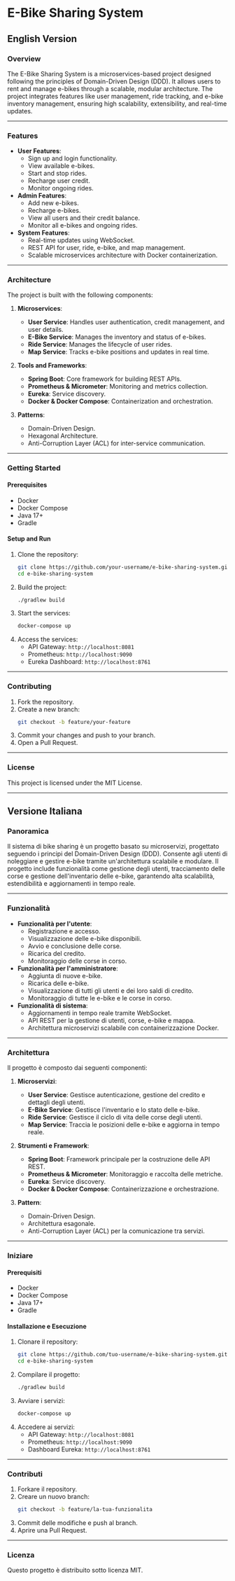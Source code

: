 # E-Bike Sharing System

## English Version

### Overview
The E-Bike Sharing System is a microservices-based project designed following the principles of Domain-Driven Design (DDD). It allows users to rent and manage e-bikes through a scalable, modular architecture. The project integrates features like user management, ride tracking, and e-bike inventory management, ensuring high scalability, extensibility, and real-time updates.

---

### Features
- **User Features**:
  - Sign up and login functionality.
  - View available e-bikes.
  - Start and stop rides.
  - Recharge user credit.
  - Monitor ongoing rides.
- **Admin Features**:
  - Add new e-bikes.
  - Recharge e-bikes.
  - View all users and their credit balance.
  - Monitor all e-bikes and ongoing rides.
- **System Features**:
  - Real-time updates using WebSocket.
  - REST API for user, ride, e-bike, and map management.
  - Scalable microservices architecture with Docker containerization.

---

### Architecture
The project is built with the following components:

1. **Microservices**:
   - **User Service**: Handles user authentication, credit management, and user details.
   - **E-Bike Service**: Manages the inventory and status of e-bikes.
   - **Ride Service**: Manages the lifecycle of user rides.
   - **Map Service**: Tracks e-bike positions and updates in real time.

2. **Tools and Frameworks**:
   - **Spring Boot**: Core framework for building REST APIs.
   - **Prometheus & Micrometer**: Monitoring and metrics collection.
   - **Eureka**: Service discovery.
   - **Docker & Docker Compose**: Containerization and orchestration.

3. **Patterns**:
   - Domain-Driven Design.
   - Hexagonal Architecture.
   - Anti-Corruption Layer (ACL) for inter-service communication.

---

### Getting Started
#### Prerequisites
- Docker
- Docker Compose
- Java 17+
- Gradle

#### Setup and Run
1. Clone the repository:
   ```bash
   git clone https://github.com/your-username/e-bike-sharing-system.git
   cd e-bike-sharing-system
   ```
2. Build the project:
   ```bash
   ./gradlew build
   ```
3. Start the services:
   ```bash
   docker-compose up
   ```
4. Access the services:
   - API Gateway: `http://localhost:8081`
   - Prometheus: `http://localhost:9090`
   - Eureka Dashboard: `http://localhost:8761`

---

### Contributing
1. Fork the repository.
2. Create a new branch:
   ```bash
   git checkout -b feature/your-feature
   ```
3. Commit your changes and push to your branch.
4. Open a Pull Request.

---

### License
This project is licensed under the MIT License.

---

## Versione Italiana

### Panoramica
Il sistema di bike sharing è un progetto basato su microservizi, progettato seguendo i principi del Domain-Driven Design (DDD). Consente agli utenti di noleggiare e gestire e-bike tramite un'architettura scalabile e modulare. Il progetto include funzionalità come gestione degli utenti, tracciamento delle corse e gestione dell'inventario delle e-bike, garantendo alta scalabilità, estendibilità e aggiornamenti in tempo reale.

---

### Funzionalità
- **Funzionalità per l'utente**:
  - Registrazione e accesso.
  - Visualizzazione delle e-bike disponibili.
  - Avvio e conclusione delle corse.
  - Ricarica del credito.
  - Monitoraggio delle corse in corso.
- **Funzionalità per l'amministratore**:
  - Aggiunta di nuove e-bike.
  - Ricarica delle e-bike.
  - Visualizzazione di tutti gli utenti e dei loro saldi di credito.
  - Monitoraggio di tutte le e-bike e le corse in corso.
- **Funzionalità di sistema**:
  - Aggiornamenti in tempo reale tramite WebSocket.
  - API REST per la gestione di utenti, corse, e-bike e mappa.
  - Architettura microservizi scalabile con containerizzazione Docker.

---

### Architettura
Il progetto è composto dai seguenti componenti:

1. **Microservizi**:
   - **User Service**: Gestisce autenticazione, gestione del credito e dettagli degli utenti.
   - **E-Bike Service**: Gestisce l'inventario e lo stato delle e-bike.
   - **Ride Service**: Gestisce il ciclo di vita delle corse degli utenti.
   - **Map Service**: Traccia le posizioni delle e-bike e aggiorna in tempo reale.

2. **Strumenti e Framework**:
   - **Spring Boot**: Framework principale per la costruzione delle API REST.
   - **Prometheus & Micrometer**: Monitoraggio e raccolta delle metriche.
   - **Eureka**: Service discovery.
   - **Docker & Docker Compose**: Containerizzazione e orchestrazione.

3. **Pattern**:
   - Domain-Driven Design.
   - Architettura esagonale.
   - Anti-Corruption Layer (ACL) per la comunicazione tra servizi.

---

### Iniziare
#### Prerequisiti
- Docker
- Docker Compose
- Java 17+
- Gradle

#### Installazione e Esecuzione
1. Clonare il repository:
   ```bash
   git clone https://github.com/tuo-username/e-bike-sharing-system.git
   cd e-bike-sharing-system
   ```
2. Compilare il progetto:
   ```bash
   ./gradlew build
   ```
3. Avviare i servizi:
   ```bash
   docker-compose up
   ```
4. Accedere ai servizi:
   - API Gateway: `http://localhost:8081`
   - Prometheus: `http://localhost:9090`
   - Dashboard Eureka: `http://localhost:8761`

---

### Contributi
1. Forkare il repository.
2. Creare un nuovo branch:
   ```bash
   git checkout -b feature/la-tua-funzionalita
   ```
3. Commit delle modifiche e push al branch.
4. Aprire una Pull Request.

---

### Licenza
Questo progetto è distribuito sotto licenza MIT.
